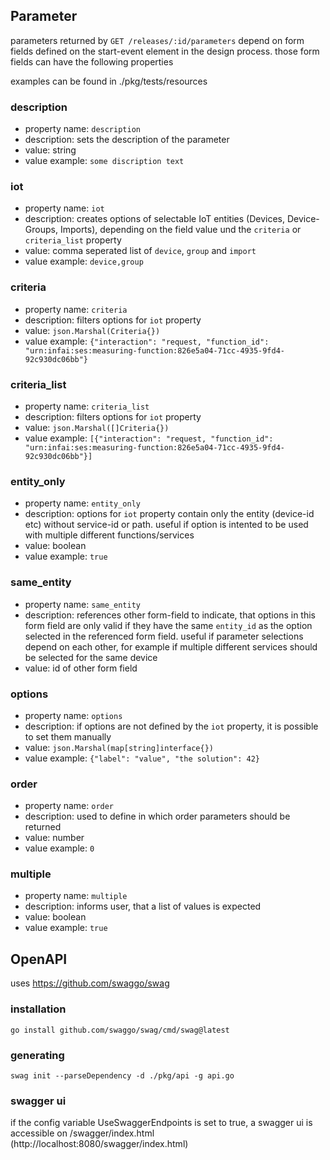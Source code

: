 ## Parameter
parameters returned by `GET /releases/:id/parameters` depend on form fields defined on the start-event element in the design process.
those form fields can have the following properties

examples can be found in ./pkg/tests/resources

### description

- property name: `description`
- description: sets the description of the parameter
- value: string
- value example: `some discription text`

### iot

- property name: `iot`
- description: creates options of selectable IoT entities (Devices, Device-Groups, Imports), depending on the field value und the `criteria` or `criteria_list` property
- value: comma seperated list of `device`, `group` and `import`
- value example: `device,group`

### criteria

- property name: `criteria`
- description: filters options for `iot` property
- value: `json.Marshal(Criteria{})`
- value example: `{"interaction": "request, "function_id": "urn:infai:ses:measuring-function:826e5a04-71cc-4935-9fd4-92c930dc06bb"}`

### criteria_list

- property name: `criteria_list`
- description: filters options for `iot` property
- value: `json.Marshal([]Criteria{})`
- value example: `[{"interaction": "request, "function_id": "urn:infai:ses:measuring-function:826e5a04-71cc-4935-9fd4-92c930dc06bb"}]`


### entity_only

- property name: `entity_only`
- description: options for `iot` property contain only the entity (device-id etc) without service-id or path. useful if option is intented to be used with multiple different functions/services
- value: boolean
- value example: `true`

### same_entity

- property name: `same_entity`
- description: references other form-field to indicate, that options in this form field are only valid if they have the same `entity_id` as the option selected in the referenced form field. useful if parameter selections depend on each other, for example if multiple different services should be selected for the same device
- value: id of other form field

### options

- property name: `options`
- description: if options are not defined by the `iot` property, it is possible to set them manually
- value: `json.Marshal(map[string]interface{})`
- value example: `{"label": "value", "the solution": 42}`

### order

- property name: `order`
- description: used to define in which order parameters should be returned
- value: number
- value example: `0`

### multiple

- property name: `multiple`
- description: informs user, that a list of values is expected
- value: boolean
- value example: `true`

## OpenAPI
uses https://github.com/swaggo/swag

### installation
```
go install github.com/swaggo/swag/cmd/swag@latest
```

### generating
```
swag init --parseDependency -d ./pkg/api -g api.go
```

### swagger ui
if the config variable UseSwaggerEndpoints is set to true, a swagger ui is accessible on /swagger/index.html (http://localhost:8080/swagger/index.html)